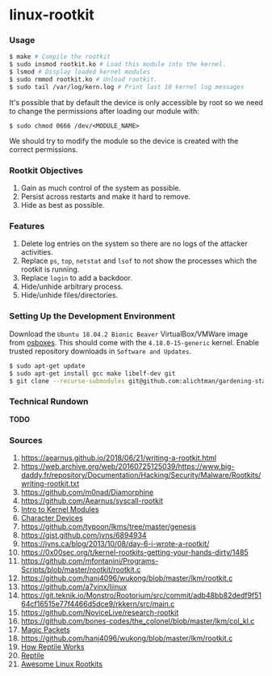 # linux-rootkit

### Usage

```bash
$ make # Compile the rootkit
$ sudo insmod rootkit.ko # Load this module into the kernel.
$ lsmod # Display loaded kernel modules
$ sudo rmmod rootkit.ko # Unload rootkit.
$ sudo tail /var/log/kern.log # Print last 10 kernel log messages
```

It's possible that by default the device is only accessible by root so we need to change the permissions after loading our module with:

`$ sudo chmod 0666 /dev/<MODULE_NAME>`

We should try to modify the module so the device is created with the correct permissions.

### Rootkit Objectives

1. Gain as much control of the system as possible.
2. Persist across restarts and make it hard to remove.
3. Hide as best as possible.

### Features

1. Delete log entries on the system so there are no logs of the attacker activities.
2. Replace `ps`, `top`, `netstat` and `lsof` to not show the processes which the rootkit is running.
3. Replace `login` to add a backdoor.
4. Hide/unhide arbitrary process.
5. Hide/unhide files/directories.

### Setting Up the Development Environment

Download the `Ubuntu 18.04.2 Bionic Beaver` VirtualBox/VMWare image from [osboxes](https://www.osboxes.org/ubuntu/). This should come with the `4.18.0-15-generic` kernel. Enable trusted repository downloads in `Software and Updates`.

```bash
$ sudo apt-get update
$ sudo apt-get install gcc make libelf-dev git
$ git clone --recurse-submodules git@github.com:alichtman/gardening-starter-pack.git
```

### Technical Rundown

**TODO**

### Sources

1. https://aearnus.github.io/2018/06/21/writing-a-rootkit.html
2. https://web.archive.org/web/20160725125039/https://www.big-daddy.fr/repository/Documentation/Hacking/Security/Malware/Rootkits/writing-rootkit.txt
3. https://github.com/m0nad/Diamorphine
4. https://github.com/Aearnus/syscall-rootkit
5. [Intro to Kernel Modules](http://derekmolloy.ie/writing-a-linux-kernel-module-part-1-introduction/)
6. [Character Devices](http://derekmolloy.ie/writing-a-linux-kernel-module-part-2-a-character-device/)
7. https://github.com/typoon/lkms/tree/master/genesis
8. https://gist.github.com/jvns/6894934
9. https://jvns.ca/blog/2013/10/08/day-6-i-wrote-a-rootkit/
10. https://0x00sec.org/t/kernel-rootkits-getting-your-hands-dirty/1485
11. https://github.com/mfontanini/Programs-Scripts/blob/master/rootkit/rootkit.c
12. https://github.com/hanj4096/wukong/blob/master/lkm/rootkit.c
13. https://github.com/a7vinx/liinux
14. https://git.teknik.io/Monstro/Rootorium/src/commit/adb48bb82dedf9f5164cf16515e77f4466d5dce9/rkkern/src/main.c<Paste>
15. https://github.com/NoviceLive/research-rootkit
17. https://github.com/bones-codes/the_colonel/blob/master/lkm/col_kl.c
18. [Magic Packets](https://www.drkns.net/kernel-who-does-magic/)
19. https://github.com/hanj4096/wukong/blob/master/lkm/rootkit.c
20. [How Reptile Works](https://github.com/milabs/awesome-linux-rootkits/blob/master/details/reptile.md)
21. [Reptile](https://github.com/f0rb1dd3n/Reptile)
22. [Awesome Linux Rootkits](https://github.com/milabs/awesome-linux-rootkits)
